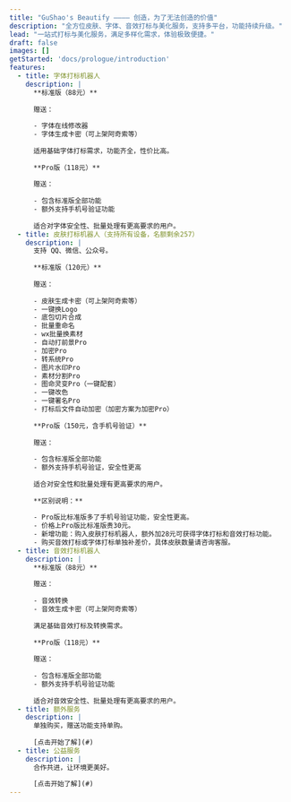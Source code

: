 ```yaml
---
title: "GuShao's Beautify ———— 创造，为了无法创造的价值"
description: "全方位皮肤、字体、音效打标与美化服务，支持多平台，功能持续升级。"
lead: "一站式打标与美化服务，满足多样化需求，体验极致便捷。"
draft: false
images: []
getStarted: 'docs/prologue/introduction'
features:
  - title: 字体打标机器人
    description: |
      **标准版（88元）**
      
      赠送：
      
      - 字体在线修改器
      - 字体生成卡密（可上架阿奇索等）
      
      适用基础字体打标需求，功能齐全，性价比高。
      
      **Pro版（118元）**
      
      赠送：
      
      - 包含标准版全部功能
      - 额外支持手机号验证功能
      
      适合对字体安全性、批量处理有更高要求的用户。
  - title: 皮肤打标机器人（支持所有设备，名额剩余257）
    description: |
      支持 QQ、微信、公众号。
      
      **标准版（120元）**
      
      赠送：
      
      - 皮肤生成卡密（可上架阿奇索等）
      - 一键换Logo
      - 底包切片合成
      - 批量重命名
      - wx批量换素材
      - 自动打前景Pro
      - 加密Pro
      - 转系统Pro
      - 图片水印Pro
      - 素材分割Pro
      - 图命灵变Pro（一键配套）
      - 一键改色
      - 一键署名Pro
      - 打标后文件自动加密（加密方案为加密Pro）
      
      **Pro版（150元，含手机号验证）**
      
      赠送：
      
      - 包含标准版全部功能
      - 额外支持手机号验证，安全性更高
      
      适合对安全性和批量处理有更高要求的用户。
      
      **区别说明：**
      
      - Pro版比标准版多了手机号验证功能，安全性更高。
      - 价格上Pro版比标准版贵30元。
      - 新增功能：购入皮肤打标机器人，额外加28元可获得字体打标和音效打标功能。
      - 购买音效打标或字体打标单独补差价，具体皮肤数量请咨询客服。
  - title: 音效打标机器人
    description: |
      **标准版（88元）**
      
      赠送：
      
      - 音效转换
      - 音效生成卡密（可上架阿奇索等）
      
      满足基础音效打标及转换需求。
      
      **Pro版（118元）**
      
      赠送：
      
      - 包含标准版全部功能
      - 额外支持手机号验证功能
      
      适合对音效安全性、批量处理有更高要求的用户。
  - title: 额外服务
    description: |
      单独购买，赠送功能支持单购。
      
      [点击开始了解](#)
  - title: 公益服务
    description: |
      合作共进，让环境更美好。
      
      [点击开始了解](#)
---
```


